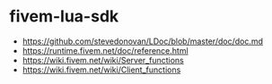 # fivem-lua-sdk

* https://github.com/stevedonovan/LDoc/blob/master/doc/doc.md
* https://runtime.fivem.net/doc/reference.html
* https://wiki.fivem.net/wiki/Server_functions
* https://wiki.fivem.net/wiki/Client_functions
